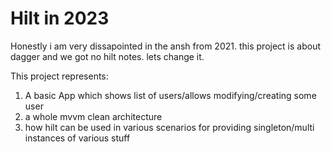 # Hilt in 2023

Honestly i am very dissapointed in the ansh from 2021. this project is about dagger and we got no hilt notes. lets change it.

This project represents:
1. A basic App which shows list of users/allows modifying/creating some user
2. a whole mvvm clean architecture
3. how hilt can be used in various scenarios for providing singleton/multi instances of various stuff
